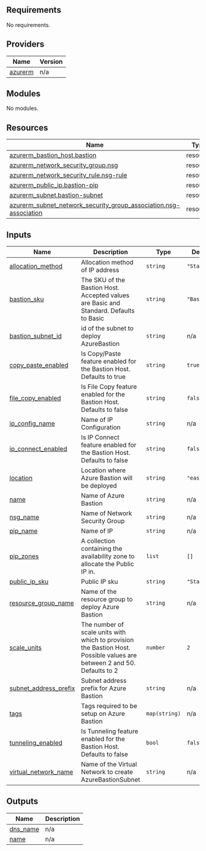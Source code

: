 ## Requirements

No requirements.

## Providers

| Name | Version |
|------|---------|
| <a name="provider_azurerm"></a> [azurerm](#provider\_azurerm) | n/a |

## Modules

No modules.

## Resources

| Name | Type |
|------|------|
| [azurerm_bastion_host.bastion](https://registry.terraform.io/providers/hashicorp/azurerm/latest/docs/resources/bastion_host) | resource |
| [azurerm_network_security_group.nsg](https://registry.terraform.io/providers/hashicorp/azurerm/latest/docs/resources/network_security_group) | resource |
| [azurerm_network_security_rule.nsg-rule](https://registry.terraform.io/providers/hashicorp/azurerm/latest/docs/resources/network_security_rule) | resource |
| [azurerm_public_ip.bastion-pip](https://registry.terraform.io/providers/hashicorp/azurerm/latest/docs/resources/public_ip) | resource |
| [azurerm_subnet.bastion-subnet](https://registry.terraform.io/providers/hashicorp/azurerm/latest/docs/resources/subnet) | resource |
| [azurerm_subnet_network_security_group_association.nsg-association](https://registry.terraform.io/providers/hashicorp/azurerm/latest/docs/resources/subnet_network_security_group_association) | resource |

## Inputs

| Name | Description | Type | Default | Required |
|------|-------------|------|---------|:--------:|
| <a name="input_allocation_method"></a> [allocation\_method](#input\_allocation\_method) | Allocation method of IP address | `string` | `"Static"` | no |
| <a name="input_bastion_sku"></a> [bastion\_sku](#input\_bastion\_sku) | The SKU of the Bastion Host. Accepted values are Basic and Standard. Defaults to Basic | `string` | `"Basic"` | no |
| <a name="input_bastion_subnet_id"></a> [bastion\_subnet\_id](#input\_bastion\_subnet\_id) | id of the subnet to deploy AzureBastion | `string` | n/a | yes |
| <a name="input_copy_paste_enabled"></a> [copy\_paste\_enabled](#input\_copy\_paste\_enabled) | Is Copy/Paste feature enabled for the Bastion Host. Defaults to true | `string` | `true` | no |
| <a name="input_file_copy_enabled"></a> [file\_copy\_enabled](#input\_file\_copy\_enabled) | Is File Copy feature enabled for the Bastion Host. Defaults to false | `string` | `false` | no |
| <a name="input_ip_config_name"></a> [ip\_config\_name](#input\_ip\_config\_name) | Name of IP Configuration | `string` | n/a | yes |
| <a name="input_ip_connect_enabled"></a> [ip\_connect\_enabled](#input\_ip\_connect\_enabled) | Is IP Connect feature enabled for the Bastion Host. Defaults to false | `string` | `false` | no |
| <a name="input_location"></a> [location](#input\_location) | Location where Azure Bastion will be deployed | `string` | `"eastus"` | no |
| <a name="input_name"></a> [name](#input\_name) | Name of Azure Bastion | `string` | n/a | yes |
| <a name="input_nsg_name"></a> [nsg\_name](#input\_nsg\_name) | Name of Network Security Group | `string` | n/a | yes |
| <a name="input_pip_name"></a> [pip\_name](#input\_pip\_name) | Name of IP | `string` | n/a | yes |
| <a name="input_pip_zones"></a> [pip\_zones](#input\_pip\_zones) | A collection containing the availability zone to allocate the Public IP in. | `list` | `[]` | no |
| <a name="input_public_ip_sku"></a> [public\_ip\_sku](#input\_public\_ip\_sku) | Public IP sku | `string` | `"Standard"` | no |
| <a name="input_resource_group_name"></a> [resource\_group\_name](#input\_resource\_group\_name) | Name of the resource group to deploy Azure Bastion | `string` | n/a | yes |
| <a name="input_scale_units"></a> [scale\_units](#input\_scale\_units) | The number of scale units with which to provision the Bastion Host. Possible values are between 2 and 50. Defaults to 2 | `number` | `2` | no |
| <a name="input_subnet_address_prefix"></a> [subnet\_address\_prefix](#input\_subnet\_address\_prefix) | Subnet address prefix for Azure Bastion | `string` | n/a | yes |
| <a name="input_tags"></a> [tags](#input\_tags) | Tags required to be setup on Azure Bastion | `map(string)` | n/a | yes |
| <a name="input_tunneling_enabled"></a> [tunneling\_enabled](#input\_tunneling\_enabled) | Is Tunneling feature enabled for the Bastion Host. Defaults to false | `bool` | `false` | no |
| <a name="input_virtual_network_name"></a> [virtual\_network\_name](#input\_virtual\_network\_name) | Name of the Virtual Network to create AzureBastionSubnet | `string` | n/a | yes |

## Outputs

| Name | Description |
|------|-------------|
| <a name="output_dns_name"></a> [dns\_name](#output\_dns\_name) | n/a |
| <a name="output_name"></a> [name](#output\_name) | n/a |
